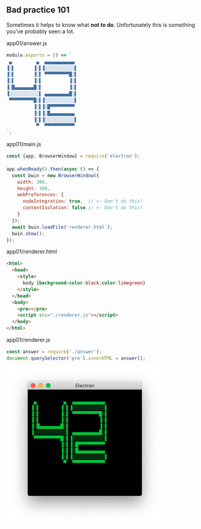 ## Bad practice 101

Sometimes it helps to know what **not to do**. Unfortunately this is something you've probably seen a lot.

app01/answer.js
``` javascript
module.exports = () => `
 ▄         ▄  ▄▄▄▄▄▄▄▄▄▄▄
▐░▌       ▐░▌▐░░░░░░░░░░░▌
▐░▌       ▐░▌ ▀▀▀▀▀▀▀▀▀█░▌
▐░▌       ▐░▌          ▐░▌
▐░█▄▄▄▄▄▄▄█░▌          ▐░▌
▐░░░░░░░░░░░▌ ▄▄▄▄▄▄▄▄▄█░▌
 ▀▀▀▀▀▀▀▀▀█░▌▐░░░░░░░░░░░▌
          ▐░▌▐░█▀▀▀▀▀▀▀▀▀
          ▐░▌▐░█▄▄▄▄▄▄▄▄▄
          ▐░▌▐░░░░░░░░░░░▌
           ▀  ▀▀▀▀▀▀▀▀▀▀▀
`;
```
app01/main.js
``` javascript
const {app, BrowserWindow} = require('electron');

app.whenReady().then(async () => {
  const bwin = new BrowserWindow({
    width: 300,
    height: 300,
    webPreferences: {
      nodeIntegration: true,  // <- Don't do this!
      contextIsolation: false // <- Don't do this!
    }
  });
  await bwin.loadFile('renderer.html');
  bwin.show();
});
```
app01/renderer.html
``` html
<html>
  <head>
    <style>
      body {background-color:black;color:limegreen}
    </style>
  </head>
  <body>
    <pre></pre>
    <script src="./renderer.js"></script>
  </body>
</html>
```
app01/renderer.js
``` javascript
const answer = require('./answer');
document.querySelector('pre').innerHTML = answer();
```
![](app01/screenshot.png)
